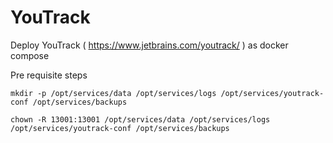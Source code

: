 # YouTrack
Deploy YouTrack ( https://www.jetbrains.com/youtrack/ ) as docker compose 

Pre requisite steps

` mkdir -p /opt/services/data /opt/services/logs /opt/services/youtrack-conf /opt/services/backups `

` chown -R 13001:13001 /opt/services/data /opt/services/logs /opt/services/youtrack-conf /opt/services/backups `

